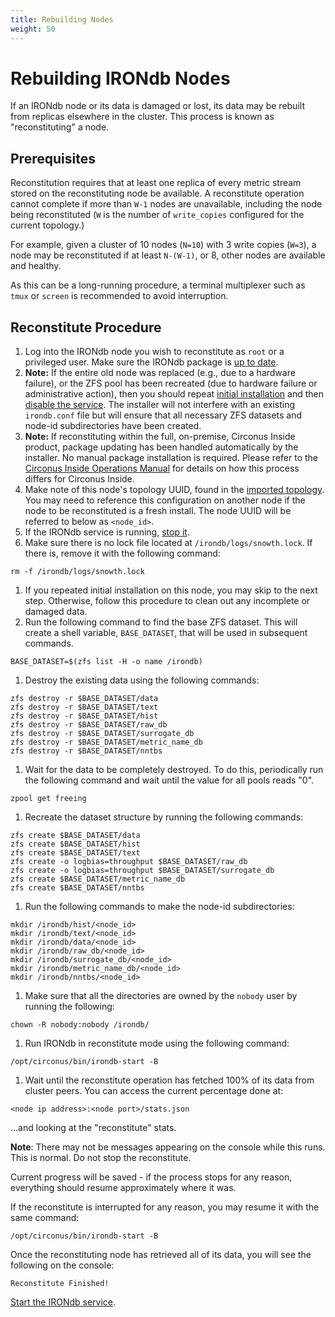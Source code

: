 ```yaml
---
title: Rebuilding Nodes
weight: 50
---
```


# Rebuilding IRONdb Nodes

If an IRONdb node or its data is damaged or lost, its data may be rebuilt
from replicas elsewhere in the cluster. This process is known as
"reconstituting" a node.

## Prerequisites

Reconstitution requires that at least one replica of every metric stream stored
on the reconstituting node be available. A reconstitute operation cannot
complete if more than `W-1` nodes are unavailable, including the node being
reconstituted (`W` is the number of `write_copies` configured for the current
topology.)

For example, given a cluster of 10 nodes (`N=10`) with 3 write copies (`W=3`),
a node may be reconstituted if at least `N-(W-1)`, or 8, other nodes are
available and healthy.

As this can be a long-running procedure, a terminal multiplexer such as `tmux`
or `screen` is recommended to avoid interruption.

## Reconstitute Procedure

1. Log into the IRONdb node you wish to reconstitute as `root` or a privileged
user. Make sure the IRONdb package is [up to date](/irondb/getting-started/manual-installation/#updating).
  1. **Note:** If the entire old node was replaced (e.g., due to a hardware failure), or
the ZFS pool has been recreated (due to hardware failure or administrative
action), then you should repeat [initial
installation](/irondb/getting-started/manual-installation/#installation-steps) and then [disable the
service](/irondb/administration/operations/#service-management). The installer will not interfere
with an existing `irondb.conf` file but will ensure that all necessary ZFS
datasets and node-id subdirectories have been created.
  1. **Note:** If reconstituting within the full, on-premise, Circonus Inside
product, package updating has been handled automatically by the installer. No
manual package installation is required. Please refer to the [Circonus Inside
Operations
Manual](/circonus/on-premises/reconstituting-a-snowth-node)
for details on how this process differs for Circonus Inside.
1. Make note of this node's topology UUID, found in the [imported
topology](/irondb/getting-started/manual-installation/#import-topology). You may need to reference this
configuration on another node if the node to be reconstituted is a fresh
install. The node UUID will be referred to below as `<node_id>`.
1. If the IRONdb service is running, [stop it](/irondb/administration/operations/#service-management).
1. Make sure there is no lock file located at `/irondb/logs/snowth.lock`. If
there is, remove it with the following command:
```
rm -f /irondb/logs/snowth.lock
```
1. If you repeated initial installation on this node, you may skip to the next
step. Otherwise, follow this procedure to clean out any incomplete or damaged
data.
 1. Run the following command to find the base ZFS dataset. This will create a
shell variable, `BASE_DATASET`, that will be used in subsequent commands.
```
BASE_DATASET=$(zfs list -H -o name /irondb)
```
 1. Destroy the existing data using the following commands:
```
zfs destroy -r $BASE_DATASET/data
zfs destroy -r $BASE_DATASET/text
zfs destroy -r $BASE_DATASET/hist
zfs destroy -r $BASE_DATASET/raw_db
zfs destroy -r $BASE_DATASET/surrogate_db
zfs destroy -r $BASE_DATASET/metric_name_db
zfs destroy -r $BASE_DATASET/nntbs
```
 1. Wait for the data to be completely destroyed. To do this, periodically run
the following command and wait until the value for all pools reads "0".
```
zpool get freeing
``` 
 1. Recreate the dataset structure by running the following commands:
```
zfs create $BASE_DATASET/data
zfs create $BASE_DATASET/hist
zfs create $BASE_DATASET/text
zfs create -o logbias=throughput $BASE_DATASET/raw_db
zfs create -o logbias=throughput $BASE_DATASET/surrogate_db
zfs create $BASE_DATASET/metric_name_db
zfs create $BASE_DATASET/nntbs
```
 1. Run the following commands to make the node-id subdirectories:
```
mkdir /irondb/hist/<node_id>
mkdir /irondb/text/<node_id>
mkdir /irondb/data/<node_id>
mkdir /irondb/raw_db/<node_id>
mkdir /irondb/surrogate_db/<node_id>
mkdir /irondb/metric_name_db/<node_id>
mkdir /irondb/nntbs/<node_id>
```
 1. Make sure that all the directories are owned by the `nobody` user by
running the following:
```
chown -R nobody:nobody /irondb/
```
1. Run IRONdb in reconstitute mode using the following command:
```
/opt/circonus/bin/irondb-start -B
```
1. Wait until the reconstitute operation has fetched 100% of its data from
cluster peers. You can access the current percentage done at:
```
<node ip address>:<node port>/stats.json
```
...and looking at the "reconstitute" stats.

**Note**: There may not be messages appearing on the console while this runs. This
is normal. Do not stop the reconstitute.

Current progress will be saved - if the process stops for any reason,
everything should resume approximately where it was.

If the reconstitute is interrupted for any reason, you may resume it with the
same command:
```
/opt/circonus/bin/irondb-start -B 
```

Once the reconstituting node has retrieved all of its data, you will see the
following on the console:
```
Reconstitute Finished!
```

[Start the IRONdb service](/irondb/administration/operations/#service-management).
